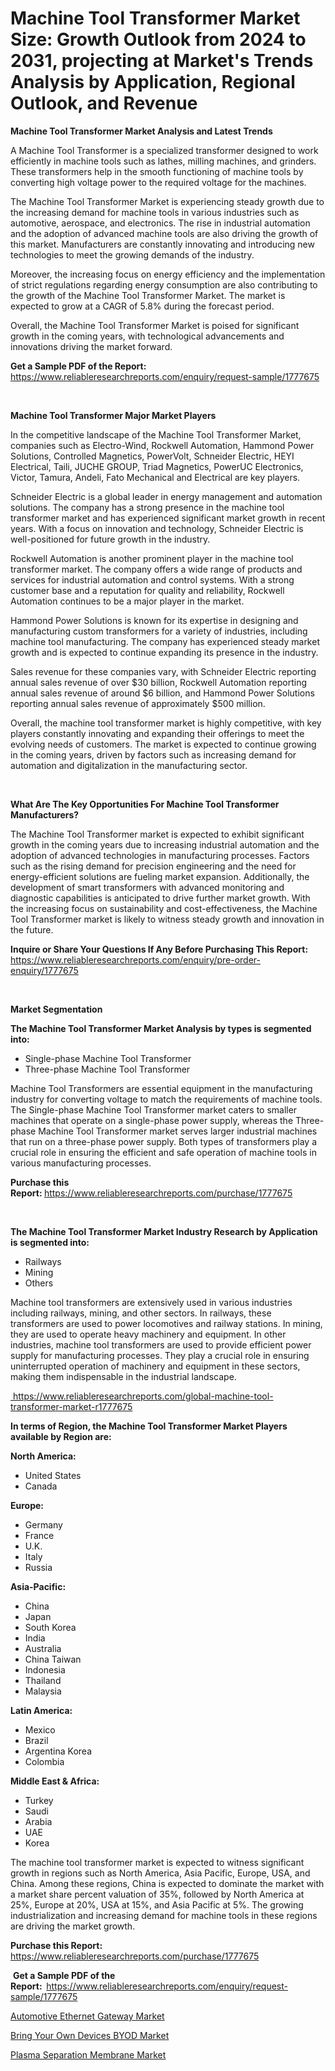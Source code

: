 <p><h1>Machine Tool Transformer Market Size: Growth Outlook from 2024 to 2031, projecting at Market's Trends Analysis by Application, Regional Outlook, and Revenue</h1></p><p><strong>Machine Tool Transformer Market Analysis and Latest Trends</strong></p>
<p><p>A Machine Tool Transformer is a specialized transformer designed to work efficiently in machine tools such as lathes, milling machines, and grinders. These transformers help in the smooth functioning of machine tools by converting high voltage power to the required voltage for the machines.</p><p>The Machine Tool Transformer Market is experiencing steady growth due to the increasing demand for machine tools in various industries such as automotive, aerospace, and electronics. The rise in industrial automation and the adoption of advanced machine tools are also driving the growth of this market. Manufacturers are constantly innovating and introducing new technologies to meet the growing demands of the industry.</p><p>Moreover, the increasing focus on energy efficiency and the implementation of strict regulations regarding energy consumption are also contributing to the growth of the Machine Tool Transformer Market. The market is expected to grow at a CAGR of 5.8% during the forecast period.</p><p>Overall, the Machine Tool Transformer Market is poised for significant growth in the coming years, with technological advancements and innovations driving the market forward.</p></p>
<p><strong>Get a Sample PDF of the Report:&nbsp;</strong> <a href="https://www.reliableresearchreports.com/enquiry/request-sample/1777675">https://www.reliableresearchreports.com/enquiry/request-sample/1777675</a></p>
<p>&nbsp;</p>
<p><strong>Machine Tool Transformer Major Market Players</strong></p>
<p><p>In the competitive landscape of the Machine Tool Transformer Market, companies such as Electro-Wind, Rockwell Automation, Hammond Power Solutions, Controlled Magnetics, PowerVolt, Schneider Electric, HEYI Electrical, Taili, JUCHE GROUP, Triad Magnetics, PowerUC Electronics, Victor, Tamura, Andeli, Fato Mechanical and Electrical are key players.</p><p>Schneider Electric is a global leader in energy management and automation solutions. The company has a strong presence in the machine tool transformer market and has experienced significant market growth in recent years. With a focus on innovation and technology, Schneider Electric is well-positioned for future growth in the industry.</p><p>Rockwell Automation is another prominent player in the machine tool transformer market. The company offers a wide range of products and services for industrial automation and control systems. With a strong customer base and a reputation for quality and reliability, Rockwell Automation continues to be a major player in the market.</p><p>Hammond Power Solutions is known for its expertise in designing and manufacturing custom transformers for a variety of industries, including machine tool manufacturing. The company has experienced steady market growth and is expected to continue expanding its presence in the industry.</p><p>Sales revenue for these companies vary, with Schneider Electric reporting annual sales revenue of over $30 billion, Rockwell Automation reporting annual sales revenue of around $6 billion, and Hammond Power Solutions reporting annual sales revenue of approximately $500 million.</p><p>Overall, the machine tool transformer market is highly competitive, with key players constantly innovating and expanding their offerings to meet the evolving needs of customers. The market is expected to continue growing in the coming years, driven by factors such as increasing demand for automation and digitalization in the manufacturing sector.</p></p>
<p>&nbsp;</p>
<p><strong>What Are The Key Opportunities For Machine Tool Transformer Manufacturers?</strong></p>
<p><p>The Machine Tool Transformer market is expected to exhibit significant growth in the coming years due to increasing industrial automation and the adoption of advanced technologies in manufacturing processes. Factors such as the rising demand for precision engineering and the need for energy-efficient solutions are fueling market expansion. Additionally, the development of smart transformers with advanced monitoring and diagnostic capabilities is anticipated to drive further market growth. With the increasing focus on sustainability and cost-effectiveness, the Machine Tool Transformer market is likely to witness steady growth and innovation in the future.</p></p>
<p><strong>Inquire or Share Your Questions If Any Before Purchasing This Report:</strong> <a href="https://www.reliableresearchreports.com/enquiry/pre-order-enquiry/1777675">https://www.reliableresearchreports.com/enquiry/pre-order-enquiry/1777675</a></p>
<p>&nbsp;</p>
<p><strong>Market Segmentation</strong></p>
<p><strong>The Machine Tool Transformer Market Analysis by types is segmented into:</strong></p>
<p><ul><li>Single-phase Machine Tool Transformer</li><li>Three-phase Machine Tool Transformer</li></ul></p>
<p><p>Machine Tool Transformers are essential equipment in the manufacturing industry for converting voltage to match the requirements of machine tools. The Single-phase Machine Tool Transformer market caters to smaller machines that operate on a single-phase power supply, whereas the Three-phase Machine Tool Transformer market serves larger industrial machines that run on a three-phase power supply. Both types of transformers play a crucial role in ensuring the efficient and safe operation of machine tools in various manufacturing processes.</p></p>
<p><strong>Purchase this Report:&nbsp;</strong><a href="https://www.reliableresearchreports.com/purchase/1777675">https://www.reliableresearchreports.com/purchase/1777675</a></p>
<p>&nbsp;</p>
<p><strong>The Machine Tool Transformer Market Industry Research by Application is segmented into:</strong></p>
<p><ul><li>Railways</li><li>Mining</li><li>Others</li></ul></p>
<p><p>Machine tool transformers are extensively used in various industries including railways, mining, and other sectors. In railways, these transformers are used to power locomotives and railway stations. In mining, they are used to operate heavy machinery and equipment. In other industries, machine tool transformers are used to provide efficient power supply for manufacturing processes. They play a crucial role in ensuring uninterrupted operation of machinery and equipment in these sectors, making them indispensable in the industrial landscape.</p></p>
<p><a href="https://www.reliableresearchreports.com/global-machine-tool-transformer-market-r1777675">&nbsp;https://www.reliableresearchreports.com/global-machine-tool-transformer-market-r1777675</a></p>
<p><strong>In terms of Region, the Machine Tool Transformer Market Players available by Region are:</strong></p>
<p>
    <p> <strong> North America: </strong>
        <ul>
            <li>United States</li>
            <li>Canada</li>
        </ul>
        </p> 
    <p> <strong> Europe: </strong>
        <ul>
            <li>Germany</li>
            <li>France</li>
            <li>U.K.</li>
            <li>Italy</li>
            <li>Russia</li>
        </ul>
        </p> 
    <p> <strong> Asia-Pacific: </strong>
        <ul>
            <li>China</li>
            <li>Japan</li>
            <li>South Korea</li>
            <li>India</li>
            <li>Australia</li>
            <li>China Taiwan</li>
            <li>Indonesia</li>
            <li>Thailand</li>
            <li>Malaysia</li>
        </ul>
        </p> 
    <p> <strong> Latin America: </strong>
        <ul>
            <li>Mexico</li>
            <li>Brazil</li>
            <li>Argentina Korea</li>
            <li>Colombia</li>
        </ul>
        </p> 
    <p> <strong> Middle East & Africa: </strong>
        <ul>
            <li>Turkey</li>
            <li>Saudi</li>
            <li>Arabia</li>
            <li>UAE</li>
            <li>Korea</li>
        </ul>
    </p>
    </p>
<p><p>The machine tool transformer market is expected to witness significant growth in regions such as North America, Asia Pacific, Europe, USA, and China. Among these regions, China is expected to dominate the market with a market share percent valuation of 35%, followed by North America at 25%, Europe at 20%, USA at 15%, and Asia Pacific at 5%. The growing industrialization and increasing demand for machine tools in these regions are driving the market growth.</p></p>
<p><strong>Purchase this Report: </strong><a href="https://www.reliableresearchreports.com/purchase/1777675">https://www.reliableresearchreports.com/purchase/1777675</a></p>
<p>&nbsp;<strong>Get a Sample PDF of the Report:&nbsp;&nbsp;</strong><a href="https://www.reliableresearchreports.com/enquiry/request-sample/1777675">https://www.reliableresearchreports.com/enquiry/request-sample/1777675</a></p>
<p><strong></strong></p>
<p><p><a href="https://www.linkedin.com/pulse/automotive-ethernet-gateway-market-analysis-its-cagr-craye?trackingId=3aTxQo5RyRkuenTFbJSskg%3D%3D">Automotive Ethernet Gateway Market</a></p><p><a href="https://www.linkedin.com/pulse/bring-your-own-devices-byod-market-analysis-sze-forecasted-period-k1e3e?trackingId=GqejXDlLa0UwHkNjoEWcHA%3D%3D">Bring Your Own Devices BYOD Market</a></p><p><a href="https://www.linkedin.com/pulse/plasma-separation-membrane-market-size-trends-complete-industry-rknte?trackingId=4ALJw1Ti7hKLuVorkDIQ8g%3D%3D">Plasma Separation Membrane Market</a></p></p>